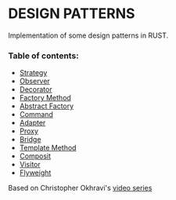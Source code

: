 DESIGN PATTERNS
===============

Implementation of some design patterns in RUST.

### Table of contents:

- [Strategy](strategy/)
- [Observer](observer/)  
- [Decorator](decorator/)  
- [Factory Method](factory_method/)  
- [Abstract Factory](abstract_factory/)  
- [Command](command/)  
- [Adapter](adapter/)  
- [Proxy](proxy/src)  
- [Bridge](bridge/src)  
- [Template Method](template_method/src)  
- [Composit](composit/src)  
- [Visitor](visitor/)  
- [Flyweight](flyweight/)  

Based on Christopher Okhravi's [video series](https://www.youtube.com/watch?v=v9ejT8FO-7I&list=PLrhzvIcii6GNjpARdnO4ueTUAVR9eMBpc)
